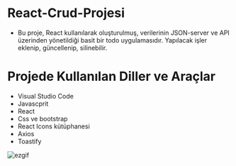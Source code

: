 
# React-Crud-Projesi

- Bu proje, React kullanılarak oluşturulmuş, verilerinin JSON-server ve API üzerinden yönetildiği basit bir todo uygulamasıdır. Yapılacak işler eklenip, güncellenip, silinebilir.
 
 # Projede Kullanılan Diller ve Araçlar
  
- Visual Studio Code
- Javascprit
- React
- Css ve bootstrap
- React Icons kütüphanesi
- Axios
- Toastify
  
![ezgif](https://github.com/user-attachments/assets/a651c832-0a6a-4311-96a0-599d5daae136)


